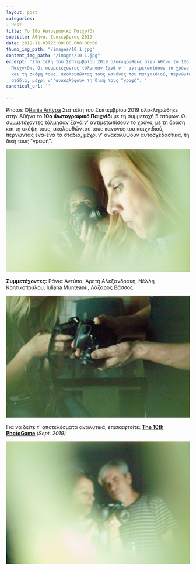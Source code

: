 ```yaml
---
layout: post
categories:
- Post
title: Το 10ο Φωτογραφικό Παιχνίδι
subtitle: Αθήνα, Σεπτέμβριος 2019
date: 2019-11-03T23:00:00.000+00:00
thumb_img_path: "/images/10.1.jpg"
content_img_path: "/images/10.1.jpg"
excerpt: 'Στα τέλη του Σεπτεμβρίου 2019 ολοκληρώθηκε στην Αθήνα το 10ο Φωτογραφικό
  Παιχνίδι. Οι συμμετέχοντες τόλμησαν ξανά ν'' αντιμετωπίσουν το χρόνο, με τη δράση
  και τη σκέψη τους, ακολουθώντας τους κανόνες του παιχνιδιού, περνώντας ένα-ένα τα
  στάδια, μέχρι ν''ανακαλύψουν τη δική τους "γραφή". '
canonical_url: ''

---
```

Photos ©<a href="https://www.facebook.com/rania.antypa.90" target="blank">Rania Antypa</a>
Στα τέλη του Σεπτεμβρίου 2019 ολοκληρώθηκε στην Αθήνα το **10ο Φωτογραφικό Παιχνίδι** με τη συμμετοχή 5 ατόμων. Οι συμμετέχοντες τόλμησαν ξανά ν' αντιμετωπίσουν το χρόνο, με τη δράση και τη σκέψη τους, ακολουθώντας τους κανόνες του παιχνιδιού, περνώντας ένα-ένα τα στάδια, μέχρι ν' ανακαλύψουν αυτοσχεδαστικά, τη δική τους "γραφή".

![](/images/10.2.jpg)

**Συμμετέχοντες:** Ράνια Αντύπα, Αρετή Αλεξανδράκη, Νέλλη Κρητικοπούλου, Iuliana Munteanu, Λάζαρος Βάσσος.

![](/images/10.4.jpg)

Για να δείτε τ' αποτελέσματα αναλυτικά, επισκεφτείτε: 
<a href="https://photogames.tk/tag/games/" target="blank">**The 10th PhotoGame**</a> _(Sept. 2019)_

![](/images/10.3-1.jpg)

